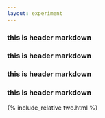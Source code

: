 ```yaml
---
layout: experiment
---
```

### this is header markdown
### this is header markdown
### this is header markdown
### this is header markdown
{% include_relative two.html %}


